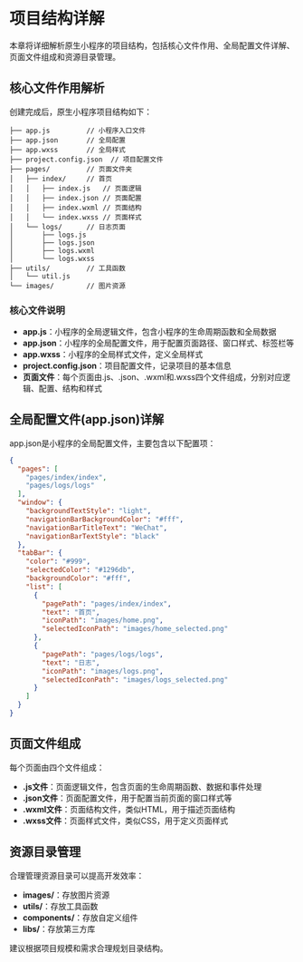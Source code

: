# 项目结构详解

本章将详细解析原生小程序的项目结构，包括核心文件作用、全局配置文件详解、页面文件组成和资源目录管理。

## 核心文件作用解析

创建完成后，原生小程序项目结构如下：

```
├── app.js         // 小程序入口文件
├── app.json       // 全局配置
├── app.wxss       // 全局样式
├── project.config.json  // 项目配置文件
├── pages/         // 页面文件夹
│   ├── index/     // 首页
│   │   ├── index.js   // 页面逻辑
│   │   ├── index.json // 页面配置
│   │   ├── index.wxml // 页面结构
│   │   └── index.wxss // 页面样式
│   └── logs/      // 日志页面
│       ├── logs.js
│       ├── logs.json
│       ├── logs.wxml
│       └── logs.wxss
├── utils/         // 工具函数
│   └── util.js
└── images/        // 图片资源
```

### 核心文件说明

- **app.js**：小程序的全局逻辑文件，包含小程序的生命周期函数和全局数据
- **app.json**：小程序的全局配置文件，用于配置页面路径、窗口样式、标签栏等
- **app.wxss**：小程序的全局样式文件，定义全局样式
- **project.config.json**：项目配置文件，记录项目的基本信息
- **页面文件**：每个页面由.js、.json、.wxml和.wxss四个文件组成，分别对应逻辑、配置、结构和样式

## 全局配置文件(app.json)详解

app.json是小程序的全局配置文件，主要包含以下配置项：

```json
{
  "pages": [
    "pages/index/index",
    "pages/logs/logs"
  ],
  "window": {
    "backgroundTextStyle": "light",
    "navigationBarBackgroundColor": "#fff",
    "navigationBarTitleText": "WeChat",
    "navigationBarTextStyle": "black"
  },
  "tabBar": {
    "color": "#999",
    "selectedColor": "#1296db",
    "backgroundColor": "#fff",
    "list": [
      {
        "pagePath": "pages/index/index",
        "text": "首页",
        "iconPath": "images/home.png",
        "selectedIconPath": "images/home_selected.png"
      },
      {
        "pagePath": "pages/logs/logs",
        "text": "日志",
        "iconPath": "images/logs.png",
        "selectedIconPath": "images/logs_selected.png"
      }
    ]
  }
}
```

## 页面文件组成

每个页面由四个文件组成：

- **.js文件**：页面逻辑文件，包含页面的生命周期函数、数据和事件处理
- **.json文件**：页面配置文件，用于配置当前页面的窗口样式等
- **.wxml文件**：页面结构文件，类似HTML，用于描述页面结构
- **.wxss文件**：页面样式文件，类似CSS，用于定义页面样式

## 资源目录管理

合理管理资源目录可以提高开发效率：

- **images/**：存放图片资源
- **utils/**：存放工具函数
- **components/**：存放自定义组件
- **libs/**：存放第三方库

建议根据项目规模和需求合理规划目录结构。
